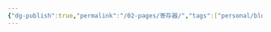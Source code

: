 ```yaml
---
{"dg-publish":true,"permalink":"/02-pages/寄存器/","tags":["personal/blog","计算机组成原理/概述","hardware"]}
---
```


